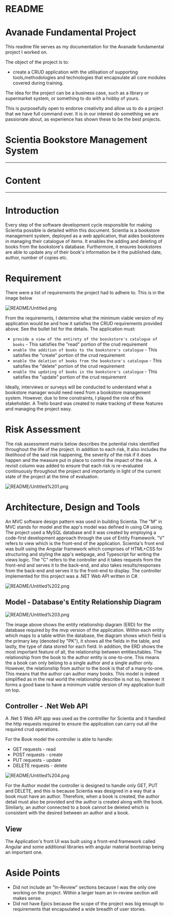 # README

# Avanade Fundamental Project

This readme file serves as my documentation for the Avanade fundamental project I worked on. 

The object of the project is to:

- create a CRUD application with the utilisation of supporting tools,methodologies and technologies that encapsulate all core modules covered during training.

The idea for the project can be a business case, such as a library or supermarket system, or something to do with a hobby of yours.

This is purposefully open to endorse creativity and allow us to do a project that we have full command over. It is in our interest do something we are passionate about, as experience has shown these to be the best projects.

# Scientia Bookstore Management System

---

# Content

---

# Introduction

Every step of the software development cycle responsible for making Scientia possible is detailed within this document. Scientia is a bookstore management system, deployed as a web application, that aides bookstores in managing their catalogue of items. It enables the adding and deleting of books from the bookstore's database. Furthermore, it ensures bookstores are able to update any of their book's information be it the published date, author, number of copies etc.

# Requirement

There were a  list of requirements the project  had to adhere to. This is in the image below

![README/Untitled.png](README/Untitled.png)

From the requirements, I determine what the minimum viable version of my application would be and how it satisfies the CRUD requirements provided above. See the bullet list for the details. The application must:

- `provide a view of the entirety of the booskstore's catalogue of books` - This satisfies the "read" portion of the crud requirement
- `enable the addition of books to the bookstore's catalogue` - This satisfies the "create" portion of the crud requirement
- `enable the deletion of books from the bookstore's catalogue` - This satisfies the "delete" portion of the crud requirement
- `enable the updating of books in the bookstore's catalogue` - This satisfies the "update" portion of the crud requirement

Ideally, interviews or surveys will be conducted to understand what a bookstore manager would need need from a bookstore management system. However, due to time constraints, I played the role of this stakeholder. A Trello board was created to make tracking of these features and managing the project easy.

# Risk Assessment

The risk assessment matrix below describes the potential risks identified throughout the life of the project. In addition to each risk, It also includes the likelihood of the said risk happening, the severity of the risk if it does happen and the measure put in place to control the impact of the risk. A revisit column was added to ensure that each risk is re-evaluated continuously throughout the project and importantly in light of the current state of the project at the time of evaluation. 

![README/Untitled%201.png](README/Untitled%201.png)

# Architecture, Design and Tools

An MVC software design pattern was used in building Scientia. The "M" in MVC stands for model and the app's model was defined in using C# using. The project used a MySQL database and it was created by employing a code-first development approach through the use of Entity Framework. "V" refers to view which is the front-end of the application. Scientia's front end was built using the Angular framework which comprises of HTML+CSS for structuring and styling the app's webpage, and Typescript for writing the views logic. The "C" refers to the controller and it takes requests from the front-end and serves it to the back-end, and also takes results/responses from the back-end and serves it to the front-end to display. The controller implemented for this project was a .NET Web API written in C#.

![README/Untitled%202.png](README/Untitled%202.png)

## Model - Database's Entity Relationship Diagram

![README/Untitled%203.png](README/Untitled%203.png)

The image above shows the entity relationship diagram (ERD) for the database required by the mvp version of the application. Within each entity which maps to a table within the database, the diagram shows which field is the primary key (denoted by "PK"), it shows all the fields in the table, and lastly, the type of data stored for each field. In addition, the ERD shows the most important feature of all, the relationship between entities/tables. The relationship from the book to the author entity is one-to-one. This means the a book can only belong to a single author and a single author only. However, the relationship from author to the book is that of a many-to-one. This means that the author can author many books. This model is indeed simplified as in the real world the relationship describe is not so, however it forms a good base to have a minimum viable version of my application built on top.

## Controller - .Net Web API

A .Net 5 Web API app was used as the controlller for Scientia and it handled the http requests required to ensure the application can carry out all the required crud operations. 

For the Book model the controller is able to handle:

- GET requests - read
- POST requests - create
- PUT requests - update
- DELETE requests - delete

![README/Untitled%204.png](README/Untitled%204.png)

For the Author model the controller is designed to handle only GET, PUT and DELETE,  and this is because Scientia was designed in a way that a book must have an author. Therefore, when a book is created, the author detail must also be provided and the author is created along with the book. Similarly, an author connected to a book cannot be deleted which is consistent with the desired between an author and a book.

## View

The Application's front UI was built using a front-end framework called Angular and some additional libraries with angular material bootstrap being an important one.

# Aside Points

- Did not include an "In-Review" sections because I was the only one working on the project. Within a larger team an in-review section will makes sense.
- Did not have Epics because the scope of the project was big enough to requirements that encapsulated a wide breadth of user stories.